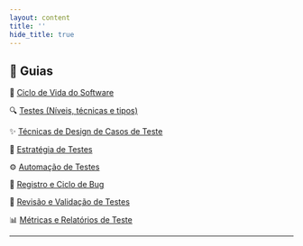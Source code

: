 ```yaml
---
layout: content
title: ''
hide_title: true
---
```


## 🧭 Guias

🔄 [Ciclo de Vida do Software](./stlc.html)  

🔍 [Testes (Níveis, técnicas e tipos)](./testes_a_z.html)

✨ [Técnicas de Design de Casos de Teste](./test_design.html)

🧭 [Estratégia de Testes](./estrategia_teste.html)  

⚙️ [Automação de Testes](./automacao.html)

🐞 [Registro e Ciclo de Bug](./ciclo_bug.html)

🧠 [Revisão e Validação de Testes](./revisao.html) 

📊 [Métricas e Relatórios de Teste](./metricas.html)

---

